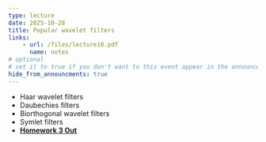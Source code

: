 ```yaml
---
type: lecture
date: 2025-10-28
title: Popular wavelet filters
links:
    - url: /files/lecture10.pdf
      name: notes
# optional
# set it to true if you don't want to this event appear in the announcements section
hide_from_announcments: true
---
```

- Haar wavelet filters
- Daubechies filters
- Biorthogonal wavelet filters
- Symlet filters
- [**Homework 3 Out**](https://canvas.ucsd.edu/courses/68562/files?preview=16370574)

